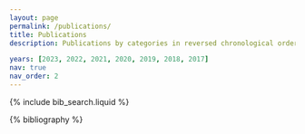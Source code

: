 ```yaml
---
layout: page
permalink: /publications/
title: Publications
description: Publications by categories in reversed chronological order. * denotes equal contribution.

years: [2023, 2022, 2021, 2020, 2019, 2018, 2017]
nav: true
nav_order: 2
---
```


<!-- _pages/publications.md -->

<!-- Bibsearch Feature -->

{% include bib_search.liquid %}

<div class="publications">

{% bibliography %}

</div>
